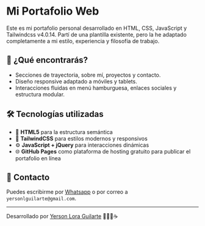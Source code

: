 # Mi Portafolio Web

Este es mi portafolio personal desarrollado en HTML, CSS, JavaScript y Tailwindcss v4.0.14. Partí de una plantilla existente, pero la he adaptado completamente a mi estilo, experiencia y filosofía de trabajo.

## 📌 ¿Qué encontrarás?

- Secciones de trayectoria, sobre mí, proyectos y contacto.
- Diseño responsive adaptado a móviles y tablets.
- Interacciones fluidas en menú hamburguesa, enlaces sociales y estructura modular.

## 🛠️ Tecnologías utilizadas

- 📄 **HTML5** para la estructura semántica
- 🎨 **TailwindCSS** para estilos modernos y responsivos
- ⚙️ **JavaScript + jQuery** para interacciones dinámicas
- 🌐 **GitHub Pages** como plataforma de hosting gratuito para publicar el portafolio en línea

## 📧 Contacto

Puedes escribirme por [Whatsapp](https://wa.me/5354131337) o por correo a `yersonlguilarte@gmail.com`.

---

Desarrollado por [Yerson Lora Guilarte](https://www.youtube.com/@damanyerweb) 👨‍💻🎵☕